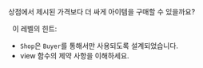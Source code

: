 상점에서 제시된 가격보다 더 싸게 아이템을 구매할 수 있을까요?

&nbsp;
이 레벨의 힌트:

- `Shop`은 `Buyer`를 통해서만 사용되도록 설계되었습니다.
- view 함수의 제약 사항을 이해하세요.
